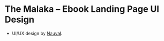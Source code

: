 # The Malaka – Ebook Landing Page UI Design

- UI/UX design by [Nauval](https://www.figma.com/@mhd).
